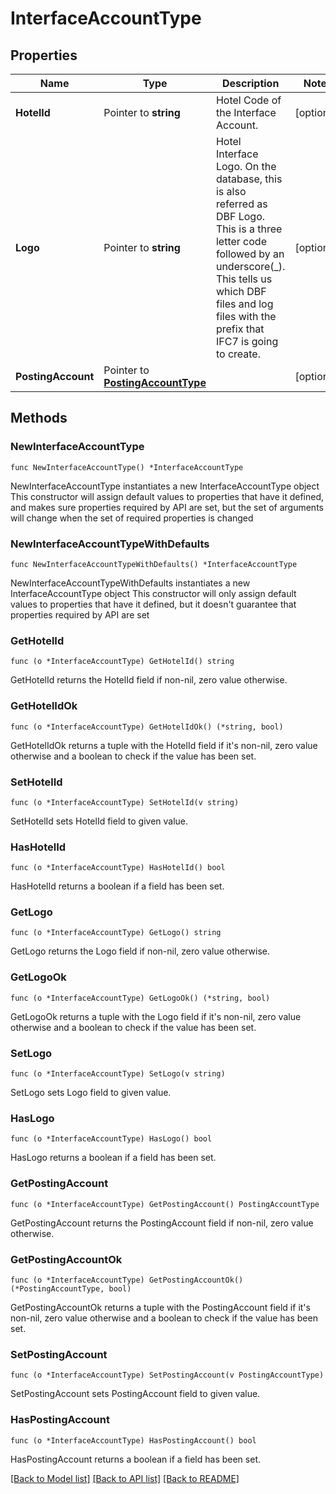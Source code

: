 # InterfaceAccountType

## Properties

Name | Type | Description | Notes
------------ | ------------- | ------------- | -------------
**HotelId** | Pointer to **string** | Hotel Code of the Interface Account. | [optional] 
**Logo** | Pointer to **string** | Hotel Interface Logo. On the database, this is also referred as DBF Logo. This is a three letter code followed by an underscore(_). This tells us which DBF files and log files with the prefix that IFC7 is going to create. | [optional] 
**PostingAccount** | Pointer to [**PostingAccountType**](PostingAccountType.md) |  | [optional] 

## Methods

### NewInterfaceAccountType

`func NewInterfaceAccountType() *InterfaceAccountType`

NewInterfaceAccountType instantiates a new InterfaceAccountType object
This constructor will assign default values to properties that have it defined,
and makes sure properties required by API are set, but the set of arguments
will change when the set of required properties is changed

### NewInterfaceAccountTypeWithDefaults

`func NewInterfaceAccountTypeWithDefaults() *InterfaceAccountType`

NewInterfaceAccountTypeWithDefaults instantiates a new InterfaceAccountType object
This constructor will only assign default values to properties that have it defined,
but it doesn't guarantee that properties required by API are set

### GetHotelId

`func (o *InterfaceAccountType) GetHotelId() string`

GetHotelId returns the HotelId field if non-nil, zero value otherwise.

### GetHotelIdOk

`func (o *InterfaceAccountType) GetHotelIdOk() (*string, bool)`

GetHotelIdOk returns a tuple with the HotelId field if it's non-nil, zero value otherwise
and a boolean to check if the value has been set.

### SetHotelId

`func (o *InterfaceAccountType) SetHotelId(v string)`

SetHotelId sets HotelId field to given value.

### HasHotelId

`func (o *InterfaceAccountType) HasHotelId() bool`

HasHotelId returns a boolean if a field has been set.

### GetLogo

`func (o *InterfaceAccountType) GetLogo() string`

GetLogo returns the Logo field if non-nil, zero value otherwise.

### GetLogoOk

`func (o *InterfaceAccountType) GetLogoOk() (*string, bool)`

GetLogoOk returns a tuple with the Logo field if it's non-nil, zero value otherwise
and a boolean to check if the value has been set.

### SetLogo

`func (o *InterfaceAccountType) SetLogo(v string)`

SetLogo sets Logo field to given value.

### HasLogo

`func (o *InterfaceAccountType) HasLogo() bool`

HasLogo returns a boolean if a field has been set.

### GetPostingAccount

`func (o *InterfaceAccountType) GetPostingAccount() PostingAccountType`

GetPostingAccount returns the PostingAccount field if non-nil, zero value otherwise.

### GetPostingAccountOk

`func (o *InterfaceAccountType) GetPostingAccountOk() (*PostingAccountType, bool)`

GetPostingAccountOk returns a tuple with the PostingAccount field if it's non-nil, zero value otherwise
and a boolean to check if the value has been set.

### SetPostingAccount

`func (o *InterfaceAccountType) SetPostingAccount(v PostingAccountType)`

SetPostingAccount sets PostingAccount field to given value.

### HasPostingAccount

`func (o *InterfaceAccountType) HasPostingAccount() bool`

HasPostingAccount returns a boolean if a field has been set.


[[Back to Model list]](../README.md#documentation-for-models) [[Back to API list]](../README.md#documentation-for-api-endpoints) [[Back to README]](../README.md)


